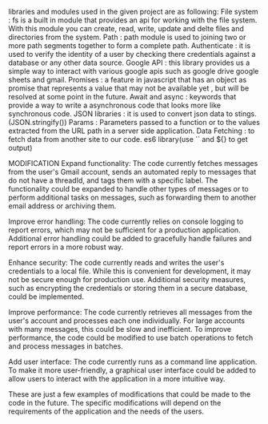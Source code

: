 libraries and modules used in the given project are as following:
File system : fs is a built in module that provides an api for working with the file system. With this module you can create, read, write, update and delte files and directories from the system.
Path : path module is used to joining two or more path segments together to form a complete path.
Authenticate : it is used to verify the identity of a user by checking there credentials against a database or any other data source.
Google API : this library provides us a simple way to interact with various google apis such as google drive google sheets and gmail.
Promises : a feature in javascript that has an object as promise that represents a value that may not be available yet , but will be resolved at some point in the future.
Await and async : keywords that provide a way to write a asynchronous code that looks more like synchronous code. 
JSON libraries : it is used to convert json data to stings.(JSON.stringify())
Params : Parameters passed to a function or to the values extracted from the URL path in a server side application.
Data Fetching : to fetch data from another site to our code.
es6 library(use `` and ${} to get output)

MODIFICATION 
Expand functionality: The code currently fetches messages from the user's Gmail account, sends an automated reply to messages that do not have a threadId, and tags them with a specific label. The functionality could be expanded to handle other types of messages or to perform additional tasks on messages, such as forwarding them to another email address or archiving them.

Improve error handling: The code currently relies on console logging to report errors, which may not be sufficient for a production application. Additional error handling could be added to gracefully handle failures and report errors in a more robust way.

Enhance security: The code currently reads and writes the user's credentials to a local file. While this is convenient for development, it may not be secure enough for production use. Additional security measures, such as encrypting the credentials or storing them in a secure database, could be implemented.

Improve performance: The code currently retrieves all messages from the user's account and processes each one individually. For large accounts with many messages, this could be slow and inefficient. To improve performance, the code could be modified to use batch operations to fetch and process messages in batches.

Add user interface: The code currently runs as a command line application. To make it more user-friendly, a graphical user interface could be added to allow users to interact with the application in a more intuitive way.

These are just a few examples of modifications that could be made to the code in the future. The specific modifications will depend on the requirements of the application and the needs of the users.





